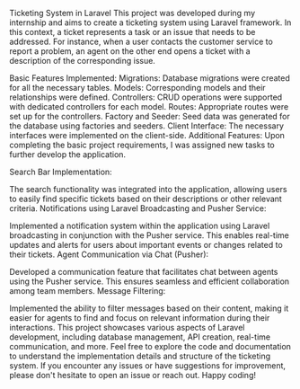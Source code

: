 Ticketing System in Laravel
This project was developed during my internship and aims to create a ticketing system using Laravel framework. In this context, a ticket represents a task or an issue that needs to be addressed. For instance, when a user contacts the customer service to report a problem, an agent on the other end opens a ticket with a description of the corresponding issue.

Basic Features Implemented:
Migrations: Database migrations were created for all the necessary tables.
Models: Corresponding models and their relationships were defined.
Controllers: CRUD operations were supported with dedicated controllers for each model.
Routes: Appropriate routes were set up for the controllers.
Factory and Seeder: Seed data was generated for the database using factories and seeders.
Client Interface: The necessary interfaces were implemented on the client-side.
Additional Features:
Upon completing the basic project requirements, I was assigned new tasks to further develop the application.

Search Bar Implementation:

The search functionality was integrated into the application, allowing users to easily find specific tickets based on their descriptions or other relevant criteria.
Notifications using Laravel Broadcasting and Pusher Service:

Implemented a notification system within the application using Laravel broadcasting in conjunction with the Pusher service. This enables real-time updates and alerts for users about important events or changes related to their tickets.
Agent Communication via Chat (Pusher):

Developed a communication feature that facilitates chat between agents using the Pusher service. This ensures seamless and efficient collaboration among team members.
Message Filtering:

Implemented the ability to filter messages based on their content, making it easier for agents to find and focus on relevant information during their interactions.
This project showcases various aspects of Laravel development, including database management, API creation, real-time communication, and more. Feel free to explore the code and documentation to understand the implementation details and structure of the ticketing system. If you encounter any issues or have suggestions for improvement, please don't hesitate to open an issue or reach out. Happy coding!
